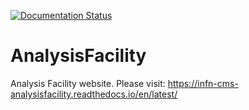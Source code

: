 [![Documentation Status](https://readthedocs.org/projects/infn-cms-analysisfacility/badge/?version=latest)](https://infn-cms-analysisfacility.readthedocs.io/en/latest/?badge=latest)
# AnalysisFacility
Analysis Facility website. Please visit: https://infn-cms-analysisfacility.readthedocs.io/en/latest/